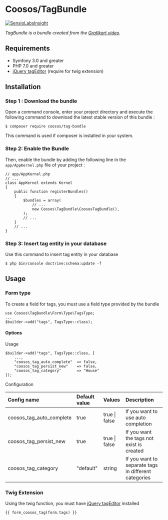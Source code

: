 # Coosos/TagBundle

[![SensioLabsInsight](https://insight.sensiolabs.com/projects/15b5ca2c-ff07-46e0-b258-da8218961e12/mini.png)](https://insight.sensiolabs.com/projects/15b5ca2c-ff07-46e0-b258-da8218961e12)

_TagBundle is a bundle created from the 
[Grafikart video](https://www.grafikart.fr/tutoriels/symfony/tags-form-type-882)._

## Requirements

* Symfony 3.0 and greater
* PHP 7.0 and greater
* [jQuery tagEditor](https://github.com/Pixabay/jQuery-tagEditor) (require for twig extension)

## Installation

### Step 1 : Download the bundle

Open a command console, enter your project directory and execute the
following command to download the latest stable version of this bundle :

    $ composer require coosos/tag-bundle
    
This command is used if composer is installed in your system.

### Step 2: Enable the Bundle

Then, enable the bundle by adding the following line in the ``app/AppKernel.php``
file of your project :

    // app/AppKernel.php
    // ...
    class AppKernel extends Kernel
    {
        public function registerBundles()
        {
            $bundles = array(
                // ...
                new Coosos\TagBundle\CoososTagBundle(),
            );
            // ...
        }
        // ...
    }

### Step 3: Insert tag entity in your database 

Use this command to insert tag entity in your database

    $ php bin/console doctrine:schema:update -f
    
## Usage

### Form type

To create a field for tags, you must use a field type provided by the bundle

    use Coosos\TagBundle\Form\Type\TagsType;
    ...
    $builder->add("tags", TagsType::class);
    
#### Options

Usage

    $builder->add("tags", TagsType::class, [
        ...,
        "coosos_tag_auto_complete"  => false,
        "coosos_tag_persist_new"    => false,
        "coosos_tag_category"       => "House"
    ]);

Configuration

<table>
    <thead>
        <tr>
            <th align="left">Config name</th>
            <th align="left">Default value</th>
            <th align="left">Values</th>
            <th align="left">Description</th>
        </tr>
    </thead>
    <tbody>
        <tr>
            <td>coosos_tag_auto_complete</td>
            <td>true</td>
            <td>true | false</td>
            <td>If you want to use auto completion</td>
        </tr>
        <tr>
            <td>coosos_tag_persist_new</td>
            <td>true</td>
            <td>true | false</td>
            <td>If you want the tags not exist is created</td>
        </tr>
        <tr>
            <td>coosos_tag_category</td>
            <td>"default"</td>
            <td>string</td>
            <td>If you want to separate tags in different categories</td>
        </tr>
    </tbody>
</table>

### Twig Extension

Using the twig function, you must have [jQuery tagEditor](https://github.com/Pixabay/jQuery-tagEditor) installed

    {{ form_coosos_tag(form.tags) }}
